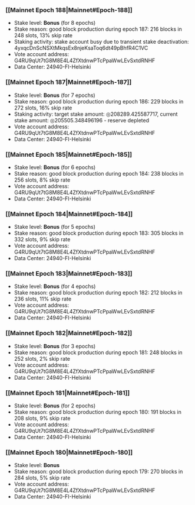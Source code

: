 ### [[Mainnet Epoch 188|Mainnet#Epoch-188]]
* Stake level: **Bonus** (for 8 epochs)
* Stake reason: good block production during epoch 187: 216 blocks in 248 slots, 13% skip rate
* Staking activity: stake account busy due to transient stake deactivation: 4yxqcDnScNSXtMkqsEx8njeKsaToq6dt49pBhfR4C1VC
* Vote account address: G4RU9qUt7tG8M8E4L4ZfXtdnwPTcPpaWwLEvSxtdRNHF
* Data Center: 24940-FI-Helsinki
### [[Mainnet Epoch 187|Mainnet#Epoch-187]]
* Stake level: **Bonus** (for 7 epochs)
* Stake reason: good block production during epoch 186: 229 blocks in 272 slots, 16% skip rate
* Staking activity: target stake amount: ◎208289.425587717, current stake amount: ◎205505.348496196 - reserve depleted
* Vote account address: G4RU9qUt7tG8M8E4L4ZfXtdnwPTcPpaWwLEvSxtdRNHF
* Data Center: 24940-FI-Helsinki
### [[Mainnet Epoch 185|Mainnet#Epoch-185]]
* Stake level: **Bonus** (for 6 epochs)
* Stake reason: good block production during epoch 184: 238 blocks in 256 slots, 8% skip rate
* Vote account address: G4RU9qUt7tG8M8E4L4ZfXtdnwPTcPpaWwLEvSxtdRNHF
* Data Center: 24940-FI-Helsinki
### [[Mainnet Epoch 184|Mainnet#Epoch-184]]
* Stake level: **Bonus** (for 5 epochs)
* Stake reason: good block production during epoch 183: 305 blocks in 332 slots, 9% skip rate
* Vote account address: G4RU9qUt7tG8M8E4L4ZfXtdnwPTcPpaWwLEvSxtdRNHF
* Data Center: 24940-FI-Helsinki
### [[Mainnet Epoch 183|Mainnet#Epoch-183]]
* Stake level: **Bonus** (for 4 epochs)
* Stake reason: good block production during epoch 182: 212 blocks in 236 slots, 11% skip rate
* Vote account address: G4RU9qUt7tG8M8E4L4ZfXtdnwPTcPpaWwLEvSxtdRNHF
* Data Center: 24940-FI-Helsinki
### [[Mainnet Epoch 182|Mainnet#Epoch-182]]
* Stake level: **Bonus** (for 3 epochs)
* Stake reason: good block production during epoch 181: 248 blocks in 252 slots, 2% skip rate
* Vote account address: G4RU9qUt7tG8M8E4L4ZfXtdnwPTcPpaWwLEvSxtdRNHF
* Data Center: 24940-FI-Helsinki
### [[Mainnet Epoch 181|Mainnet#Epoch-181]]
* Stake level: **Bonus** (for 2 epochs)
* Stake reason: good block production during epoch 180: 191 blocks in 208 slots, 9% skip rate
* Vote account address: G4RU9qUt7tG8M8E4L4ZfXtdnwPTcPpaWwLEvSxtdRNHF
* Data Center: 24940-FI-Helsinki
### [[Mainnet Epoch 180|Mainnet#Epoch-180]]
* Stake level: **Bonus**
* Stake reason: good block production during epoch 179: 270 blocks in 284 slots, 5% skip rate
* Vote account address: G4RU9qUt7tG8M8E4L4ZfXtdnwPTcPpaWwLEvSxtdRNHF
* Data Center: 24940-FI-Helsinki